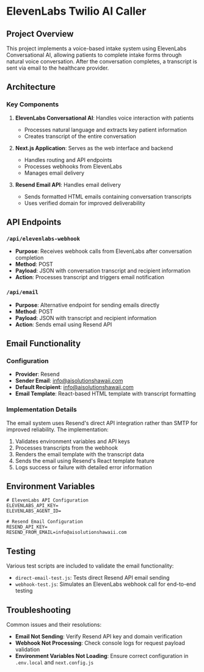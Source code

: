 # ElevenLabs Twilio AI Caller

## Project Overview
This project implements a voice-based intake system using ElevenLabs Conversational AI, allowing patients to complete intake forms through natural voice conversation. After the conversation completes, a transcript is sent via email to the healthcare provider.

## Architecture

### Key Components

1. **ElevenLabs Conversational AI**: Handles voice interaction with patients
   - Processes natural language and extracts key patient information
   - Creates transcript of the entire conversation

2. **Next.js Application**: Serves as the web interface and backend
   - Handles routing and API endpoints
   - Processes webhooks from ElevenLabs
   - Manages email delivery

3. **Resend Email API**: Handles email delivery
   - Sends formatted HTML emails containing conversation transcripts
   - Uses verified domain for improved deliverability

## API Endpoints

### `/api/elevenlabs-webhook`
- **Purpose**: Receives webhook calls from ElevenLabs after conversation completion
- **Method**: POST
- **Payload**: JSON with conversation transcript and recipient information
- **Action**: Processes transcript and triggers email notification

### `/api/email`
- **Purpose**: Alternative endpoint for sending emails directly
- **Method**: POST
- **Payload**: JSON with transcript and recipient information
- **Action**: Sends email using Resend API

## Email Functionality

### Configuration
- **Provider**: Resend
- **Sender Email**: info@aisolutionshawaii.com
- **Default Recipient**: info@aisolutionshawaii.com
- **Email Template**: React-based HTML template with transcript formatting

### Implementation Details
The email system uses Resend's direct API integration rather than SMTP for improved reliability. The implementation:

1. Validates environment variables and API keys
2. Processes transcripts from the webhook
3. Renders the email template with the transcript data
4. Sends the email using Resend's React template feature
5. Logs success or failure with detailed error information

## Environment Variables

```
# ElevenLabs API Configuration
ELEVENLABS_API_KEY=
ELEVENLABS_AGENT_ID=

# Resend Email Configuration
RESEND_API_KEY=
RESEND_FROM_EMAIL=info@aisolutionshawaii.com
```

## Testing
Various test scripts are included to validate the email functionality:
- `direct-email-test.js`: Tests direct Resend API email sending
- `webhook-test.js`: Simulates an ElevenLabs webhook call for end-to-end testing

## Troubleshooting
Common issues and their resolutions:
- **Email Not Sending**: Verify Resend API key and domain verification
- **Webhook Not Processing**: Check console logs for request payload validation
- **Environment Variables Not Loading**: Ensure correct configuration in `.env.local` and `next.config.js` 